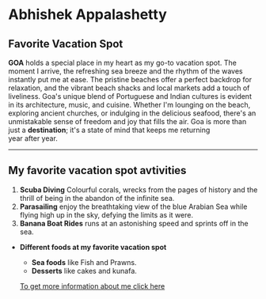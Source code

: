 # Abhishek Appalashetty
## Favorite Vacation Spot

**GOA** holds a special place in my heart as my go-to vacation spot. The moment I arrive, the refreshing sea breeze and the rhythm of the waves instantly put me at ease. The pristine beaches offer a perfect backdrop for relaxation, and the vibrant beach shacks and local markets add a touch of liveliness. Goa's unique blend of Portuguese and Indian cultures is evident in its architecture, music, and cuisine. Whether I'm lounging on the beach, exploring ancient churches, or indulging in the delicious seafood, there's an unmistakable sense of freedom and joy that fills the air. Goa is more than just a **destination**; it's a state of mind that keeps me returning year after year.

----------------------------------------------------------------------------------------
## My favorite vacation spot avtivities

1. **Scuba Diving** Colourful corals, wrecks from the pages of history and the thrill of being in the abandon of the infinite sea.
2. **Parasailing**  enjoy the breathtaking view of the blue Arabian Sea while flying high up in the sky, defying the limits as it were.
3. **Banana Boat Rides** runs at an astonishing speed and sprints off in the sea.

- **Different foods at my favorite vacation spot**

   - **Sea foods** like Fish and Prawns.
    - **Desserts** like cakes and kunafa.   

    [To get more information about me click here](MyStats.md)